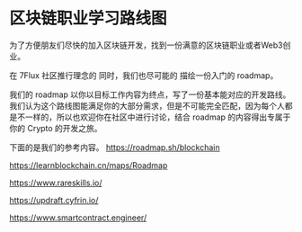 # 区块链职业学习路线图

为了方便朋友们尽快的加入区块链开发，找到一份满意的区块链职业或者Web3创业。

在 7Flux 社区推行理念的 同时，我们也尽可能的 描绘一份入门的 roadmap。

我们的 roadmap 以你以目标工作内容为终点，写了一份基本能对应的开发路线。我们认为这个路线图能满足你的大部分需求，但是不可能完全匹配，因为每个人都是不一样的，所以也欢迎你在社区中进行讨论，结合 roadmap 的内容得出专属于你的 Crypto 的开发之旅。

下面的是我们的参考内容。
https://roadmap.sh/blockchain

https://learnblockchain.cn/maps/Roadmap

https://www.rareskills.io/

https://updraft.cyfrin.io/

https://www.smartcontract.engineer/

